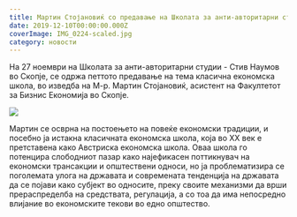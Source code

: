 ```yaml
---
title: Мартин Стојановиќ со предавање на Школата за анти-авторитарни студии во Скопје
date: 2019-12-10T00:00:00.000Z
coverImage: IMG_0224-scaled.jpg
category: новости
---
```


На 27 ноември на Школата за анти-авторитарни студии - Стив Наумов во Скопје, се одржа петтото предавање на тема класична економска школа, во изведба на М-р. Мартин Стојановиќ, асистент на Факултетот за Бизнис Економија во Скопје.

![](images/IMG_0225-1024x683.jpg)

Мартин се осврна на постоењето на повеќе економски традиции, и посебно ја истакна класичната економска школа, која во ХХ век е претставена како Австриска економска школа. Оваа школа го потенцира слободниот пазар како најефикасен поттикнувач на економски трансакции и општествени односи, но ја проблематизира се поголемата улога на државата и современата тенденција на државата да се појави како субјект во односите, преку своите механизми да врши прераспределба на средствата, регулација, а со тоа да има непосредно влијание во економските текови во едно општество.
